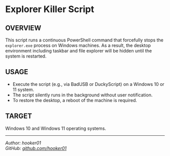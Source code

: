 # Explorer Killer Script

## OVERVIEW

This script runs a continuous PowerShell command that forcefully stops the `explorer.exe` process on Windows machines. As a result, the desktop environment including taskbar and file explorer will be hidden until the system is restarted.

## USAGE

- Execute the script (e.g., via BadUSB or DuckyScript) on a Windows 10 or 11 system.
- The script silently runs in the background without user notification.
- To restore the desktop, a reboot of the machine is required.

## TARGET

Windows 10 and Windows 11 operating systems.

---

*Author: hooker01*  
*GitHub: [github.com/hooker01](https://github.com/hooker01)*
